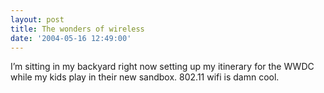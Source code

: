 ```yaml
---
layout: post
title: The wonders of wireless
date: '2004-05-16 12:49:00'
---
```


I’m sitting in my backyard right now setting up my itinerary for the WWDC while my kids play in their new sandbox. 802.11 wifi is damn cool.